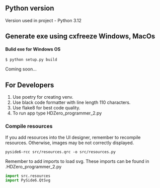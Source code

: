 ## Python version

Version used in project - Python 3.12

## Generate exe using cxfreeze Windows, MacOs

#### Bulid exe for Windows OS

```shell
$ python setup.py build
```

Coming soon...

## For Developers

1. Use poetry for creating venv.
2. Use black code formatter with line length 110 characters.
3. Use flake8 for best code quality.
4. To run app type HDZero_programmer_2.py

### Compile resources

If you add resources into the UI designer, remember to recompile resources. Otherwise, images may be not correctly
displayed.

```shell
pyside6-rcc src/resources.qrc -o src/resources.py
```
Remember to add imports to load svg. These imports can be found in .HDZero_programmer_2.py

```python
import src.resources
import PySide6.QtSvg
```
    